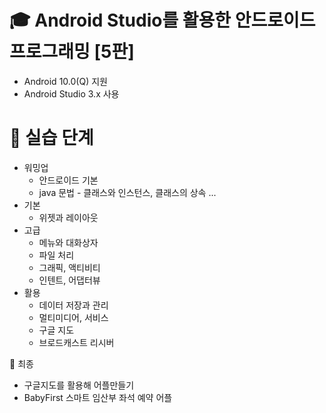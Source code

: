 # :mortar_board: Android Studio를 활용한 안드로이드 프로그래밍 [5판]
* Android 10.0(Q) 지원
* Android Studio 3.x 사용

# :iphone: 실습 단계
* 워밍업
	* 안드로이드 기본
	* java 문법 - 클래스와 인스턴스, 클래스의 상속 ...
* 기본
	* 위젯과 레이아웃
* 고급
	* 메뉴와 대화상자 
	* 파일 처리
	* 그래픽, 액티비티
	* 인텐트, 어댑터뷰
* 활용
	* 데이터 저장과 관리
	* 멀티미디어, 서비스
	* 구글 지도
	* 브로드캐스트 리시버
	
:mag_right: 최종  
* 구글지도를 활용해 어플만들기 
* BabyFirst 스마트 임산부 좌석 예약 어플
